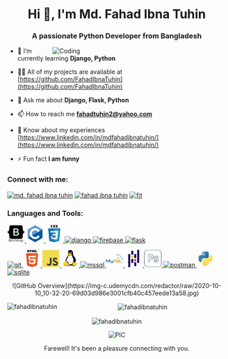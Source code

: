 <h1 align="center">Hi 👋, I'm Md. Fahad Ibna Tuhin</h1>
<h3 align="center">A passionate Python Developer from Bangladesh</h3>
<img align="right" alt="Coding" width="400" src="https://i.giphy.com/3IINsQpkEutPUbG8pQ.webp">

- 🌱 I’m currently learning **Django, Python**

- 👨‍💻 All of my projects are available at [https://github.com/FahadIbnaTuhin](https://github.com/FahadIbnaTuhin)

- 💬 Ask me about **Django, Flask, Python**

- 📫 How to reach me **fahadtuhin2@yahoo.com**

- 📄 Know about my experiences [https://www.linkedin.com/in/mdfahadibnatuhin/](https://www.linkedin.com/in/mdfahadibnatuhin/)

- ⚡ Fun fact **I am funny**

<h3 align="left">Connect with me:</h3>
<p align="left">
<a href="https://linkedin.com/in/md. fahad ibna tuhin" target="blank"><img align="center" src="https://raw.githubusercontent.com/rahuldkjain/github-profile-readme-generator/master/src/images/icons/Social/linked-in-alt.svg" alt="md. fahad ibna tuhin" height="30" width="40" /></a>
<a href="https://fb.com/fahad ibna tuhin" target="blank"><img align="center" src="https://raw.githubusercontent.com/rahuldkjain/github-profile-readme-generator/master/src/images/icons/Social/facebook.svg" alt="fahad ibna tuhin" height="30" width="40" /></a>
<a href="https://www.hackerearth.com/fit" target="blank"><img align="center" src="https://raw.githubusercontent.com/rahuldkjain/github-profile-readme-generator/master/src/images/icons/Social/hackerearth.svg" alt="fit" height="30" width="40" /></a>
</p>

<h3 align="left">Languages and Tools:</h3>
<p align="left"> <a href="https://getbootstrap.com" target="_blank" rel="noreferrer"> <img src="https://raw.githubusercontent.com/devicons/devicon/master/icons/bootstrap/bootstrap-plain-wordmark.svg" alt="bootstrap" width="40" height="40"/> </a> <a href="https://www.cprogramming.com/" target="_blank" rel="noreferrer"> <img src="https://raw.githubusercontent.com/devicons/devicon/master/icons/c/c-original.svg" alt="c" width="40" height="40"/> </a> <a href="https://www.w3schools.com/css/" target="_blank" rel="noreferrer"> <img src="https://raw.githubusercontent.com/devicons/devicon/master/icons/css3/css3-original-wordmark.svg" alt="css3" width="40" height="40"/> </a> <a href="https://www.djangoproject.com/" target="_blank" rel="noreferrer"> <img src="https://cdn.worldvectorlogo.com/logos/django.svg" alt="django" width="40" height="40"/> </a> <a href="https://firebase.google.com/" target="_blank" rel="noreferrer"> <img src="https://www.vectorlogo.zone/logos/firebase/firebase-icon.svg" alt="firebase" width="40" height="40"/> </a> <a href="https://flask.palletsprojects.com/" target="_blank" rel="noreferrer"> <img src="https://www.vectorlogo.zone/logos/pocoo_flask/pocoo_flask-icon.svg" alt="flask" width="40" height="40"/> </a> 
  
  <a href="https://git-scm.com/" target="_blank" rel="noreferrer"> <img src="https://www.vectorlogo.zone/logos/git-scm/git-scm-icon.svg" alt="git" width="40" height="40"/> </a> <a href="https://www.w3.org/html/" target="_blank" rel="noreferrer"> <img src="https://raw.githubusercontent.com/devicons/devicon/master/icons/html5/html5-original-wordmark.svg" alt="html5" width="40" height="40"/> </a> <a href="https://developer.mozilla.org/en-US/docs/Web/JavaScript" target="_blank" rel="noreferrer"> <img src="https://raw.githubusercontent.com/devicons/devicon/master/icons/javascript/javascript-original.svg" alt="javascript" width="40" height="40"/> </a> <a href="https://www.linux.org/" target="_blank" rel="noreferrer"> <img src="https://raw.githubusercontent.com/devicons/devicon/master/icons/linux/linux-original.svg" alt="linux" width="40" height="40"/> </a> <a href="https://www.microsoft.com/en-us/sql-server" target="_blank" rel="noreferrer"> <img src="https://www.svgrepo.com/show/303229/microsoft-sql-server-logo.svg" alt="mssql" width="40" height="40"/> </a> <a href="https://www.mysql.com/" target="_blank" rel="noreferrer"> <img src="https://raw.githubusercontent.com/devicons/devicon/master/icons/mysql/mysql-original-wordmark.svg" alt="mysql" width="40" height="40"/> </a> <a href="https://pandas.pydata.org/" target="_blank" rel="noreferrer"> <img src="https://raw.githubusercontent.com/devicons/devicon/2ae2a900d2f041da66e950e4d48052658d850630/icons/pandas/pandas-original.svg" alt="pandas" width="40" height="40"/> </a><a href="https://www.photoshop.com/en" target="_blank" rel="noreferrer"> <img src="https://raw.githubusercontent.com/devicons/devicon/master/icons/photoshop/photoshop-line.svg" alt="photoshop" width="40" height="40"/> </a> <a href="https://postman.com" target="_blank" rel="noreferrer"> 
  <img src="https://www.vectorlogo.zone/logos/getpostman/getpostman-icon.svg" alt="postman" width="40" height="40"/> </a> <a href="https://www.python.org" target="_blank" rel="noreferrer"> <img src="https://raw.githubusercontent.com/devicons/devicon/master/icons/python/python-original.svg" alt="python" width="40" height="40"/> </a> <a href="https://www.sqlite.org/" target="_blank" rel="noreferrer"> <img src="https://www.vectorlogo.zone/logos/sqlite/sqlite-icon.svg" alt="sqlite" width="40" height="40"/> </a> </p>


<div align='center'>
  ![GitHub Overview](https://img-c.udemycdn.com/redactor/raw/2020-10-10_10-32-20-69d03d986e3001cfb40c457eede13a58.jpg)

<p><img align="left" src="https://github-readme-stats.vercel.app/api/top-langs?username=fahadibnatuhin&show_icons=true&locale=en&layout=compact" alt="fahadibnatuhin" /></p>

<p>&nbsp;<img align="center" src="https://github-readme-stats.vercel.app/api?username=fahadibnatuhin&show_icons=true&locale=en" alt="fahadibnatuhin" /></p>

<p><img align="center" src="https://github-readme-streak-stats.herokuapp.com/?user=fahadibnatuhin&" alt="fahadibnatuhin" /></p>

![PIC](https://img-c.udemycdn.com/redactor/raw/2020-10-16_17-01-51-5186292464bbe111735684db09cda03a.gif)

Farewell!  It's been a pleasure connecting with you.
</div>
